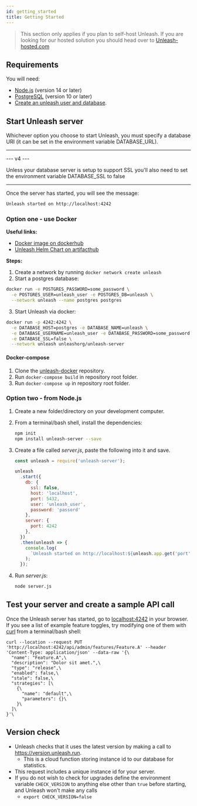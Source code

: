 ```yaml
---
id: getting_started
title: Getting Started
---
```


> This section only applies if you plan to self-host Unleash. If you are looking for our hosted solution you should head over to [Unleash-hosted.com](https://www.unleash-hosted.com)

## Requirements

You will need:

- [Node.js](https://nodejs.org/en/download/) (version 14 or later)
- [PostgreSQL](https://www.postgresql.org/download/) (version 10 or later)
- [Create an unleash user and database](/docs/developer_guide).

## Start Unleash server

Whichever option you choose to start Unleash, you must specify a database URI (it can be set in the environment variable DATABASE_URL).

---
--- v4 ---

Unless your database server is setup to support SSL you'll also need to set the environment variable DATABASE_SSL to false

---
Once the server has started, you will see the message:

```sh
Unleash started on http://localhost:4242
```

### Option one - use Docker

**Useful links:**

- [Docker image on dockerhub](https://hub.docker.com/r/unleashorg/unleash-server/)
- [Unleash Helm Chart on artifacthub](https://artifacthub.io/packages/helm/unleash/unleash)

**Steps:**

1. Create a network by running `docker network create unleash`
2. Start a postgres database:

```sh
docker run -e POSTGRES_PASSWORD=some_password \
  -e POSTGRES_USER=unleash_user -e POSTGRES_DB=unleash \
  --network unleash --name postgres postgres
```

3. Start Unleash via docker:

```sh
docker run -p 4242:4242 \
  -e DATABASE_HOST=postgres -e DATABASE_NAME=unleash \
  -e DATABASE_USERNAME=unleash_user -e DATABASE_PASSWORD=some_password \
  -e DATABASE_SSL=false \
  --network unleash unleashorg/unleash-server
```

#### Docker-compose

1. Clone the [unleash-docker](https://github.com/Unleash/unleash-docker) repository.
2. Run `docker-compose build` in repository root folder.
3. Run `docker-compose up` in repository root folder.

### Option two - from Node.js

1. Create a new folder/directory on your development computer.
2. From a terminal/bash shell, install the dependencies:

   ```sh
   npm init
   npm install unleash-server --save
   ```

3. Create a file called _server.js_, paste the following into it and save.

   ```js
   const unleash = require('unleash-server');

   unleash
     .start({
       db: {
         ssl: false,
         host: 'localhost',
         port: 5432,
         user: 'unleash_user',
         password: 'passord'
       },
       server: { 
         port: 4242
       },
     })
     .then(unleash => {
       console.log(
         `Unleash started on http://localhost:${unleash.app.get('port')}`,
       );
     });
   ```

4. Run _server.js_:
   ```sh
   node server.js
   ```

## Test your server and create a sample API call

Once the Unleash server has started, go to [localhost:4242](http://localhost:4242) in your browser. If you see a list of example feature toggles, try modifying one of them with [curl](https://curl.se/) from a terminal/bash shell:

```
curl --location --request PUT 'http://localhost:4242/api/admin/features/Feature.A' --header 'Content-Type: application/json' --data-raw '{\
  "name": "Feature.A",\
  "description": "Dolor sit amet.",\
  "type": "release",\
  "enabled": false,\
  "stale": false,\
  "strategies": [\
    {\
      "name": "default",\
      "parameters": {}\
    }\
  ]\
}'\
```

## Version check

- Unleash checks that it uses the latest version by making a call to https://version.unleash.run.
  - This is a cloud function storing instance id to our database for statistics.
- This request includes a unique instance id for your server.
- If you do not wish to check for upgrades define the environment variable `CHECK_VERSION` to anything else other than `true` before starting, and Unleash won't make any calls
  - `export CHECK_VERSION=false`
